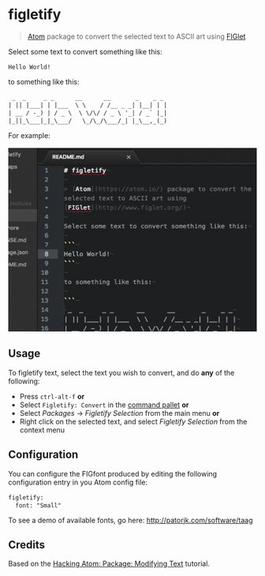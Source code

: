 # figletify

> [Atom](https://atom.io/) package to convert the selected text to ASCII art using [FIGlet](http://www.figlet.org/)

Select some text to convert something like this:

```
Hello World!
```

to something like this:

```
 _  _     _ _      __      __       _    _ _
| || |___| | |___  \ \    / /__ _ _| |__| | |
| __ / -_) | / _ \  \ \/\/ / _ \ '_| / _` |_|
|_||_\___|_|_\___/   \_/\_/\___/_| |_\__,_(_)
```

For example:

![](doc/demo.gif)

## Usage

To figletify text, select the text you wish to convert, and do **any** of the following:

- Press `ctrl-alt-f` **or**
- Select `Figletify: Convert` in the [command pallet](https://atom.io/docs/latest/getting-started-atom-basics#command-palette) **or**
- Select *Packages* -> *Figletify Selection* from the main menu **or**
- Right click on the selected text, and select *Figletify Selection* from the context menu

## Configuration

You can configure the FIGfont produced by editing the following configuration
entry in you Atom config file:

```
figletify:
  font: "Small"
```

To see a demo of available fonts, go here: http://patorjk.com/software/taag

## Credits

Based on the [Hacking Atom: Package: Modifying Text](https://atom.io/docs/v1.0.0/hacking-atom-package-modifying-text) tutorial.
